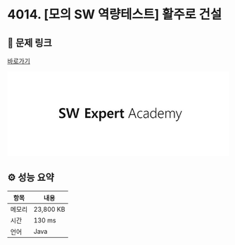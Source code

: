 # 4014. [모의 SW 역량테스트] 활주로 건설

## 🔗 문제 링크

[바로가기](https://swexpertacademy.com/main/code/problem/problemDetail.do?contestProbId=AWIeW7FakkUDFAVH)

![SWEA 로고](../../images/swea.jpg)

## ⚙️ 성능 요약

| 항목   | 내용      |
| ------ | --------- |
| 메모리 | 23,800 KB |
| 시간   | 130 ms    |
| 언어   | Java      |
